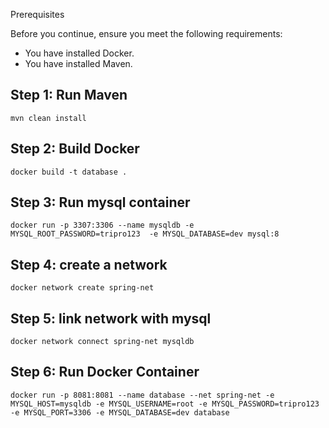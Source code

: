 Prerequisites

Before you continue, ensure you meet the following requirements:

* You have installed Docker.
* You have installed Maven.

## Step 1: Run Maven ##
    mvn clean install
## Step 2: Build Docker ##
    docker build -t database .
## Step 3: Run mysql container ##
    docker run -p 3307:3306 --name mysqldb -e MYSQL_ROOT_PASSWORD=tripro123  -e MYSQL_DATABASE=dev mysql:8
## Step 4: create a network ##
    docker network create spring-net
## Step 5: link network with mysql ##
    docker network connect spring-net mysqldb
## Step 6: Run Docker Container ##
    docker run -p 8081:8081 --name database --net spring-net -e MYSQL_HOST=mysqldb -e MYSQL_USERNAME=root -e MYSQL_PASSWORD=tripro123 -e MYSQL_PORT=3306 -e MYSQL_DATABASE=dev database 
